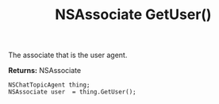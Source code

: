 ﻿---
uid: crmscript_ref_NSChatTopicAgent_GetUser
title: NSAssociate GetUser()
intellisense: NSChatTopicAgent.GetUser
keywords: NSChatTopicAgent, GetUser
so.topic: reference
---

The associate that is the user agent.

**Returns:** NSAssociate


```crmscript
NSChatTopicAgent thing;
NSAssociate user  = thing.GetUser();
```


